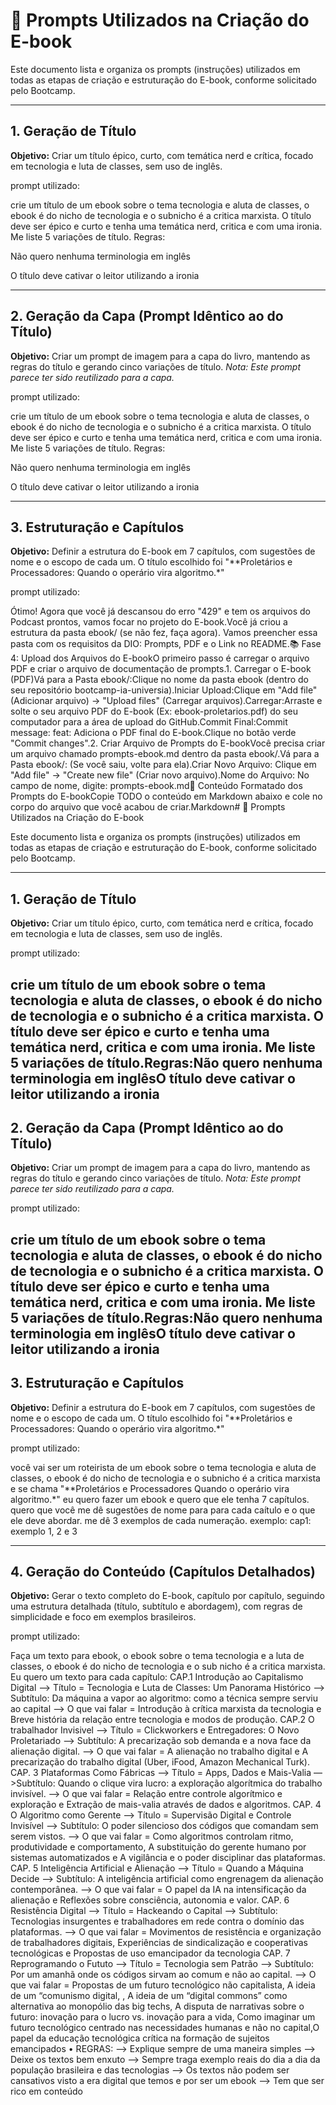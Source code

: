 # 📖 Prompts Utilizados na Criação do E-book

Este documento lista e organiza os prompts (instruções) utilizados em todas as etapas de criação e estruturação do E-book, conforme solicitado pelo Bootcamp.

---

## 1. Geração de Título

**Objetivo:** Criar um título épico, curto, com temática nerd e crítica, focado em tecnologia e luta de classes, sem uso de inglês.

prompt utilizado:

crie um título de um ebook sobre o tema tecnologia e aluta de classes, o ebook é do nicho de tecnologia e o subnicho é a critica marxista. O título deve ser épico e curto e tenha uma temática nerd, critica e com uma ironia. Me liste 5 variações de título. Regras:

Não quero nenhuma terminologia em inglês

O título deve cativar o leitor utilizando a ironia

---

## 2. Geração da Capa (Prompt Idêntico ao do Título)

**Objetivo:** Criar um prompt de imagem para a capa do livro, mantendo as regras do título e gerando cinco variações de título. *Nota: Este prompt parece ter sido reutilizado para a capa.*

prompt utilizado:

crie um título de um ebook sobre o tema tecnologia e aluta de classes, o ebook é do nicho de tecnologia e o subnicho é a critica marxista. O título deve ser épico e curto e tenha uma temática nerd, critica e com uma ironia. Me liste 5 variações de título. Regras:

Não quero nenhuma terminologia em inglês

O título deve cativar o leitor utilizando a ironia

---

## 3. Estruturação e Capítulos

**Objetivo:** Definir a estrutura do E-book em 7 capítulos, com sugestões de nome e o escopo de cada um. O título escolhido foi "**Proletários e Processadores: Quando o operário vira algoritmo.*"

prompt utilizado:

Ótimo! Agora que você já descansou do erro "429" e tem os arquivos do Podcast prontos, vamos focar no projeto do E-book.Você já criou a estrutura da pasta ebook/ (se não fez, faça agora). Vamos preencher essa pasta com os requisitos da DIO: Prompts, PDF e o Link no README.📚 Fase 4: Upload dos Arquivos do E-bookO primeiro passo é carregar o arquivo PDF e criar o arquivo de documentação de prompts.1. Carregar o E-book (PDF)Vá para a Pasta ebook/:Clique no nome da pasta ebook (dentro do seu repositório bootcamp-ia-universia).Iniciar Upload:Clique em "Add file" (Adicionar arquivo) $\rightarrow$ "Upload files" (Carregar arquivos).Carregar:Arraste e solte o seu arquivo PDF do E-book (Ex: ebook-proletarios.pdf) do seu computador para a área de upload do GitHub.Commit Final:Commit message: feat: Adiciona o PDF final do E-book.Clique no botão verde "Commit changes".2. Criar Arquivo de Prompts do E-bookVocê precisa criar um arquivo chamado prompts-ebook.md dentro da pasta ebook/.Vá para a Pasta ebook/: (Se você saiu, volte para ela).Criar Novo Arquivo: Clique em "Add file" $\rightarrow$ "Create new file" (Criar novo arquivo).Nome do Arquivo: No campo de nome, digite: prompts-ebook.md📝 Conteúdo Formatado dos Prompts do E-bookCopie TODO o conteúdo em Markdown abaixo e cole no corpo do arquivo que você acabou de criar.Markdown# 📖 Prompts Utilizados na Criação do E-book

Este documento lista e organiza os prompts (instruções) utilizados em todas as etapas de criação e estruturação do E-book, conforme solicitado pelo Bootcamp.

---

## 1. Geração de Título

**Objetivo:** Criar um título épico, curto, com temática nerd e crítica, focado em tecnologia e luta de classes, sem uso de inglês.

prompt utilizado:

crie um título de um ebook sobre o tema tecnologia e aluta de classes, o ebook é do nicho de tecnologia e o subnicho é a critica marxista. O título deve ser épico e curto e tenha uma temática nerd, critica e com uma ironia. Me liste 5 variações de título.Regras:Não quero nenhuma terminologia em inglêsO título deve cativar o leitor utilizando a ironia
---

## 2. Geração da Capa (Prompt Idêntico ao do Título)

**Objetivo:** Criar um prompt de imagem para a capa do livro, mantendo as regras do título e gerando cinco variações de título. *Nota: Este prompt parece ter sido reutilizado para a capa.*

prompt utilizado:

crie um título de um ebook sobre o tema tecnologia e aluta de classes, o ebook é do nicho de tecnologia e o subnicho é a critica marxista. O título deve ser épico e curto e tenha uma temática nerd, critica e com uma ironia. Me liste 5 variações de título.Regras:Não quero nenhuma terminologia em inglêsO título deve cativar o leitor utilizando a ironia
---

## 3. Estruturação e Capítulos

**Objetivo:** Definir a estrutura do E-book em 7 capítulos, com sugestões de nome e o escopo de cada um. O título escolhido foi "**Proletários e Processadores: Quando o operário vira algoritmo.*"

prompt utilizado:

você vai ser um roteirista de um ebook sobre o tema tecnologia e aluta de classes, o ebook é do nicho de tecnologia e o subnicho é a critica marxista e se chama "**Proletários e Processadores Quando o operário vira algoritmo.*" eu quero fazer um ebook e quero que ele tenha 7 capítulos. quero que você me dê sugestões de nome para para cada caítulo e o que ele deve abordar. me dê 3 exemplos de cada numeração. exemplo: cap1: exemplo 1, 2 e 3

---

## 4. Geração do Conteúdo (Capítulos Detalhados)

**Objetivo:** Gerar o texto completo do E-book, capítulo por capítulo, seguindo uma estrutura detalhada (título, subtítulo e abordagem), com regras de simplicidade e foco em exemplos brasileiros.

prompt utilizado:

Faça um texto para ebook, o ebook sobre o tema tecnologia e a luta de classes, o ebook é do nicho de tecnologia e o sub nicho é a critica marxista. Eu quero um texto para cada capítulo: CAP.1  Introdução ao Capitalismo Digital
—> Título = Tecnologia e Luta de Classes: Um Panorama Histórico
—> Subtítulo: Da máquina a vapor ao algoritmo: como a técnica sempre serviu ao capital
—> O que vai falar = Introdução à crítica marxista da tecnologia e Breve história da relação entre tecnologia e modos de produção.
CAP.2  O trabalhador Invisivel
—> Título = Clickworkers e Entregadores: O Novo Proletariado
—> Subtítulo: A precarização sob demanda e a nova face da alienação digital.
—> O que vai falar = A alienação no trabalho digital e A precarização do trabalho digital (Uber, iFood, Amazon Mechanical Turk).
CAP. 3 Plataformas Como Fábricas
—> Título = Apps, Dados e Mais-Valia
—>Subtítulo: Quando o clique vira lucro: a exploração algorítmica do trabalho invisível.
—> O que vai falar = Relação entre controle algorítmico e exploração e Extração de mais-valia através de dados e algoritmos.
CAP. 4 O Algoritmo como Gerente
—> Título = Supervisão Digital e Controle Invisível
—> Subtítulo: O poder silencioso dos códigos que comandam sem serem vistos.
—> O que vai falar = Como algoritmos controlam ritmo, produtividade e comportamento, A substituição do gerente humano por sistemas automatizados e A vigilância e o poder disciplinar das plataformas.
CAP. 5 Inteligência Artificial e Alienação
—> Título =  Quando a Máquina Decide
—> Subtítulo: A inteligência artificial como engrenagem da alienação contemporânea.
—> O que vai falar = O papel da IA na intensificação da alienação e Reflexões sobre consciência, autonomia e valor.
CAP. 6 Resistência Digital
—> Título = Hackeando o Capital
—> Subtítulo: Tecnologias insurgentes e trabalhadores em rede contra o domínio das plataformas.
—> O que vai falar = Movimentos de resistência e organização de trabalhadores digitais, Experiências de sindicalização e cooperativas tecnológicas e Propostas de uso emancipador da tecnologia
CAP. 7 Reprogramando o Fututo
—> Título = Tecnologia sem Patrão
—> Subtítulo: Por um amanhã onde os códigos sirvam ao comum e não ao capital.
—> O que vai falar = Propostas de um futuro tecnológico não capitalista, A ideia de um “comunismo digital, , A ideia de um “digital commons” como alternativa ao monopólio das big techs, A disputa de narrativas sobre o futuro: inovação para o lucro vs. inovação para a vida, Como imaginar um futuro tecnológico centrado nas necessidades humanas e não no capital,O papel da educação tecnológica crítica na formação de sujeitos emancipados
• 	REGRAS: --> Explique sempre de uma maneira simples --> Deixe os textos bem enxuto --> Sempre traga exemplo reais do dia a dia da população brasileira e das tecnologias --> Os textos não podem ser cansativos visto a era digital que temos e por ser um ebook --> Tem que ser rico em conteúdo


